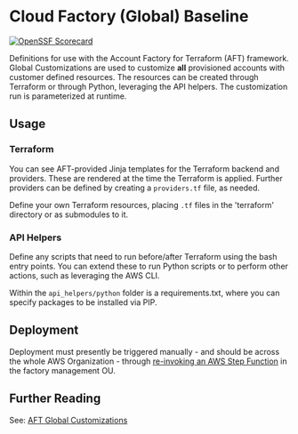 # Cloud Factory (Global) Baseline
[![OpenSSF Scorecard](https://api.scorecard.dev/projects/github.com/grendel-consulting/cloud-factory-baseline/badge)](https://scorecard.dev/viewer/?uri=github.com/grendel-consulting/cloud-factory-baseline)


Definitions for use with the Account Factory for Terraform (AFT) framework. Global Customizations are used to customize **all** provisioned accounts with customer defined resources. The resources can be created through Terraform or through Python, leveraging the API helpers. The customization run is parameterized at runtime.

## Usage

### Terraform

You can see AFT-provided Jinja templates for the Terraform backend and providers. These are rendered at the time the Terraform is applied. Further providers can be defined by creating a `providers.tf` file, as needed.

Define your own Terraform resources, placing `.tf` files in the 'terraform' directory or as submodules to it.

### API Helpers

Define any scripts that need to run before/after Terraform using the bash entry points. You can extend these to run Python scripts or to perform other actions, such as leveraging the AWS CLI.

Within the `api_helpers/python` folder is a requirements.txt, where you can specify packages to be installed via PIP.

## Deployment

Deployment must presently be triggered manually - and should be across the whole AWS Organization - through [re-invoking an AWS Step Function](https://docs.aws.amazon.com/controltower/latest/userguide/aft-account-customization-options.html#aft-re-invoke-customizations) in the factory management OU.

## Further Reading

See: [AFT Global Customizations](https://github.com/aws-ia/terraform-aws-control_tower_account_factory/tree/main/sources/aft-customizations-repos/aft-global-customizations)
